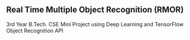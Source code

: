 ## Real Time Multiple Object Recognition (RMOR)

3rd Year B.Tech. CSE Mini Project using Deep Learning and TensorFlow Object Recognition API